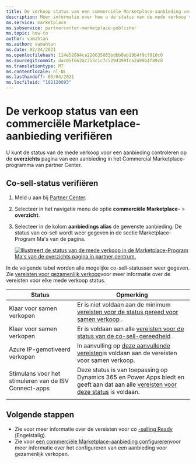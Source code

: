 ```yaml
---
title: De verkoop status van een commerciële Marketplace-aanbieding verifiëren | Azure Marketplace
description: Meer informatie over hoe u de status van de mede verkoop van een aanbieding kunt controleren in micro soft Commercial Marketplace.
ms.service: marketplace
ms.subservice: partnercenter-marketplace-publisher
ms.topic: how-to
author: vamahtan
ms.author: vamahtan
ms.date: 02/24/2021
ms.openlocfilehash: 114e52884ca220635085bdbb8ab19b4f9cf810c0
ms.sourcegitcommit: dac05f662ac353c1c7c5294399fca2a99b4f89c8
ms.translationtype: MT
ms.contentlocale: nl-NL
ms.lasthandoff: 03/04/2021
ms.locfileid: "102120093"
---
```

# <a name="verify-co-sell-status-of-a-commercial-marketplace-offer"></a>De verkoop status van een commerciële Marketplace-aanbieding verifiëren

U kunt de status van de mede verkoop voor een aanbieding controleren op de **overzichts** pagina van een aanbieding in het Commercial Marketplace-programma van partner Center.

## <a name="verify-co-sell-status"></a>Co-sell-status verifiëren

1. Meld u aan bij [Partner Center](https://partner.microsoft.com/dashboard/home).
1. Selecteer in het navigatie menu de optie **commerciële Marketplace**-  >  **overzicht**.
1. Selecteer in de kolom **aanbiedings alias** de gewenste aanbieding. De status van co-sell wordt weer gegeven in de sectie Marketplace-Program Ma's van de pagina.

    [![Illustreert de status van de mede verkoop in de Marketplace-Program Ma's van de overzichts pagina in partner centrum.](./media/co-sell/co-sell-status.png)](./media//co-sell/co-sell-status.png#lightbox)

In de volgende tabel worden alle mogelijke co-sell-statussen weer gegeven. Zie [vereisten voor gezamenlijk verkoop](co-sell-requirements.md)voor meer informatie over de vereisten voor elke mede verkoop status.

| Status | Opmerking |
| ------------ | ------------- |
| Klaar voor samen verkopen | Er is niet voldaan aan de minimum [vereisten voor de status gereed voor samen verkoop](co-sell-requirements.md#requirements-for-co-sell-ready-status) . |
| Klaar voor samen verkopen | Er is voldaan aan alle [vereisten voor de status van de co-sell-gereedheid](co-sell-requirements.md#requirements-for-co-sell-ready-status) . |
| Azure IP-gemotiveerd verkopen | In aanvulling op [deze aanvullende vereisten](co-sell-requirements.md#requirements-for-ip-co-sell-incentivized-status)is voldaan aan de vereisten voor samen verkoop. |
| Stimulans voor het stimuleren van de ISV Connect-apps  | Deze status is van toepassing op Dynamics 365 en Power Apps biedt en geeft aan dat aan alle [vereisten voor deze status](co-sell-requirements.md#requirements-for-biz-apps-isv-connect-premium-incentive-status) is voldaan. |
|||

## <a name="next-steps"></a>Volgende stappen

- Zie voor meer informatie over de vereisten voor co [-selling Ready (](co-sell-requirements.md)Engelstalig).
- Zie voor [een commerciële Marketplace-aanbieding configureren](commercial-marketplace-co-sell.md)voor meer informatie over het configureren van een aanbieding voor gezamenlijk verkopen.
